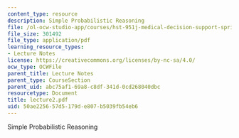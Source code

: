 ```yaml
---
content_type: resource
description: Simple Probabilistic Reasoning
file: /ol-ocw-studio-app/courses/hst-951j-medical-decision-support-spring-2003/50ae225657d5179de807b5039fb54eb6_lecture2.pdf
file_size: 301492
file_type: application/pdf
learning_resource_types:
- Lecture Notes
license: https://creativecommons.org/licenses/by-nc-sa/4.0/
ocw_type: OCWFile
parent_title: Lecture Notes
parent_type: CourseSection
parent_uid: abc75af1-69a8-c8df-341d-0cd268040dbc
resourcetype: Document
title: lecture2.pdf
uid: 50ae2256-57d5-179d-e807-b5039fb54eb6
---
```

Simple Probabilistic Reasoning